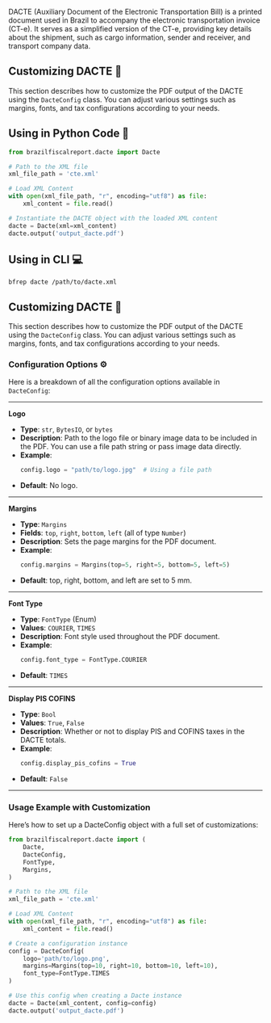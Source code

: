 DACTE (Auxiliary Document of the Electronic Transportation Bill) is a printed document used in Brazil to accompany the electronic transportation invoice (CT-e). It serves as a simplified version of the CT-e, providing key details about the shipment, such as cargo information, sender and receiver, and transport company data.

## Customizing DACTE 🎨

This section describes how to customize the PDF output of the DACTE using the `DacteConfig` class. You can adjust various settings such as margins, fonts, and tax configurations according to your needs.

## Using in Python Code 🐍

```python
from brazilfiscalreport.dacte import Dacte

# Path to the XML file
xml_file_path = 'cte.xml'

# Load XML Content
with open(xml_file_path, "r", encoding="utf8") as file:
    xml_content = file.read()

# Instantiate the DACTE object with the loaded XML content
dacte = Dacte(xml=xml_content)
dacte.output('output_dacte.pdf')
```
## Using in CLI 💻

```
bfrep dacte /path/to/dacte.xml
```

## Customizing DACTE 🎨

This section describes how to customize the PDF output of the DACTE using the `DacteConfig` class. You can adjust various settings such as margins, fonts, and tax configurations according to your needs.

### Configuration Options ⚙️

Here is a breakdown of all the configuration options available in `DacteConfig`:

---

**Logo**

- **Type**: `str`, `BytesIO`, or `bytes`
- **Description**: Path to the logo file or binary image data to be included in the PDF. You can use a file path string or pass image data directly.
- **Example**:
    ```python
    config.logo = "path/to/logo.jpg"  # Using a file path
    ```
- **Default**: No logo.

---

**Margins**

- **Type**: `Margins`
- **Fields**: `top`, `right`, `bottom`, `left` (all of type `Number`)
- **Description**: Sets the page margins for the PDF document.
- **Example**:
    ```python
    config.margins = Margins(top=5, right=5, bottom=5, left=5)
    ```
- **Default**: top, right, bottom, and left are set to 5 mm.

---

**Font Type**

- **Type**: `FontType` (Enum)
- **Values**: `COURIER`, `TIMES`
- **Description**: Font style used throughout the PDF document.
- **Example**:
    ```python
    config.font_type = FontType.COURIER
    ```
- **Default**: `TIMES`

---

**Display PIS COFINS**

- **Type**: `Bool`
- **Values**: `True`, `False`
- **Description**: Whether or not to display PIS and COFINS taxes in the DACTE totals.
- **Example**:
    ```python
    config.display_pis_cofins = True
    ```
- **Default**: `False`

---

### Usage Example with Customization

Here’s how to set up a DacteConfig object with a full set of customizations:

```python
from brazilfiscalreport.dacte import (
    Dacte,
    DacteConfig,
    FontType,
    Margins,
)

# Path to the XML file
xml_file_path = 'cte.xml'

# Load XML Content
with open(xml_file_path, "r", encoding="utf8") as file:
    xml_content = file.read()

# Create a configuration instance
config = DacteConfig(
    logo='path/to/logo.png',
    margins=Margins(top=10, right=10, bottom=10, left=10),
    font_type=FontType.TIMES
)

# Use this config when creating a Dacte instance
dacte = Dacte(xml_content, config=config)
dacte.output('output_dacte.pdf')
```
